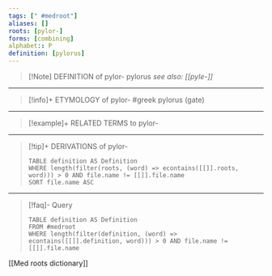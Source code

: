 ```yaml
---
tags: [" #medroot"]
aliases: []
roots: [pylor-]
forms: [combining]
alphabet:: P
definition: [pylorus]
---
```

>[!Note] DEFINITION of pylor-
>pylorus
>*see also: [[pyle-]]*
_____
>[!info]+ ETYMOLOGY of pylor-
>#greek pylorus (gate)
_____
>[!example]+ RELATED TERMS to pylor-
>
_____
>[!tip]+ DERIVATIONS of pylor-
>```dataview
>TABLE definition AS Definition 
>WHERE length(filter(roots, (word) => econtains([[]].roots, word))) > 0 AND file.name != [[]].file.name
>SORT file.name ASC
>```
___
>[!faq]- Query
>```dataview
>TABLE definition AS Definition
>FROM #medroot
>WHERE length(filter(definition, (word) => econtains([[]].definition, word))) > 0 AND file.name != [[]].file.name
>```

[[Med roots dictionary]]